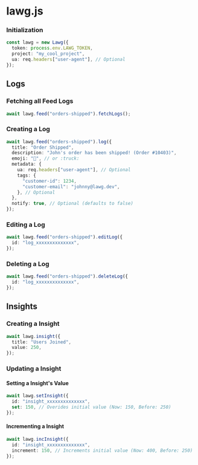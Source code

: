 # lawg.js

### Initialization

```ts
const lawg = new Lawg({
  token: process.env.LAWG_TOKEN,
  project: "my_cool_project",
  ua: req.headers["user-agent"], // Optional
});
```

## Logs

### Fetching all Feed Logs

```ts
await lawg.feed("orders-shipped").fetchLogs();
```

### Creating a Log

```ts
await lawg.feed("orders-shipped").log({
  title: "Order Shipped",
  description: "John's order has been shipped! (Order #10403)",
  emoji: "🚚", // or :truck:
  metadata: {
    ua: req.headers["user-agent"], // Optional
    tags: {
      "customer-id": 1234,
      "customer-email": "johnny@lawg.dev",
    }, // Optional
  },
  notify: true, // Optional (defaults to false)
});
```

### Editing a Log

```ts
await lawg.feed("orders-shipped").editLog({
  id: "log_xxxxxxxxxxxxxx",
});
```

### Deleting a Log

```ts
await lawg.feed("orders-shipped").deleteLog({
  id: "log_xxxxxxxxxxxxxx",
});
```

## Insights

### Creating a Insight

```ts
await lawg.insight({
  title: "Users Joined",
  value: 250,
});
```

### Updating a Insight

#### Setting a Insight's Value

```ts
await lawg.setInsight({
  id: "insight_xxxxxxxxxxxxxx",
  set: 150, // Overides initial value (Now: 150, Before: 250)
});
```

#### Incrementing a Insight

```ts
await lawg.incInsight({
  id: "insight_xxxxxxxxxxxxxx",
  increment: 150, // Increments initial value (Now: 400, Before: 250)
});
```
